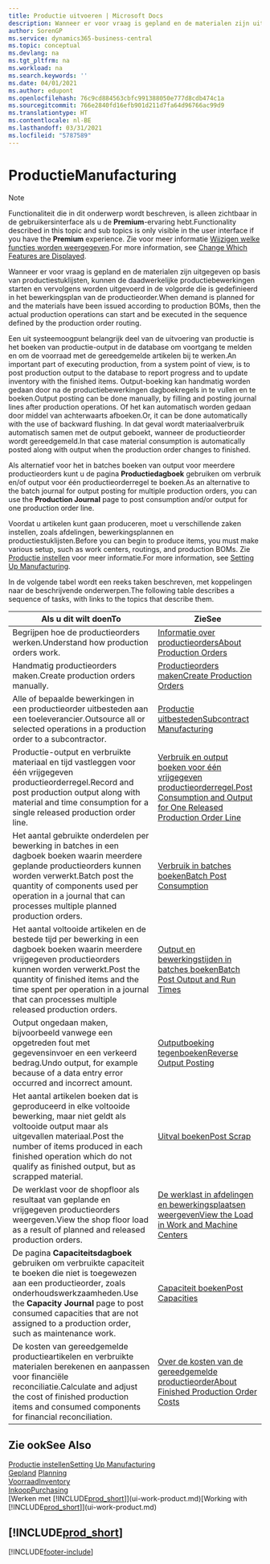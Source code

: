 ```yaml
---
title: Productie uitvoeren | Microsoft Docs
description: Wanneer er voor vraag is gepland en de materialen zijn uitgegeven op basis van productiestuklijsten, kunnen de daadwerkelijke productiebewerkingen starten en vervolgens worden uitgevoerd in de volgorde die is gedefinieerd in het bewerkingsplan van de productieorder.
author: SorenGP
ms.service: dynamics365-business-central
ms.topic: conceptual
ms.devlang: na
ms.tgt_pltfrm: na
ms.workload: na
ms.search.keywords: ''
ms.date: 04/01/2021
ms.author: edupont
ms.openlocfilehash: 76c9cd884563cbfc991388050e777d8cdb474c1a
ms.sourcegitcommit: 766e2840fd16efb901d211d7fa64d96766ac99d9
ms.translationtype: HT
ms.contentlocale: nl-BE
ms.lasthandoff: 03/31/2021
ms.locfileid: "5787589"
---
```

# <a name="manufacturing"></a><span data-ttu-id="bb16b-103">Productie</span><span class="sxs-lookup"><span data-stu-id="bb16b-103">Manufacturing</span></span>
> [!NOTE]
> <span data-ttu-id="bb16b-104">Functionaliteit die in dit onderwerp wordt beschreven, is alleen zichtbaar in de gebruikersinterface als u de **Premium**-ervaring hebt.</span><span class="sxs-lookup"><span data-stu-id="bb16b-104">Functionality described in this topic and sub topics is only visible in the user interface if you have the **Premium** experience.</span></span> <span data-ttu-id="bb16b-105">Zie voor meer informatie [Wijzigen welke functies worden weergegeven](ui-experiences.md).</span><span class="sxs-lookup"><span data-stu-id="bb16b-105">For more information, see [Change Which Features are Displayed](ui-experiences.md).</span></span>

<span data-ttu-id="bb16b-106">Wanneer er voor vraag is gepland en de materialen zijn uitgegeven op basis van productiestuklijsten, kunnen de daadwerkelijke productiebewerkingen starten en vervolgens worden uitgevoerd in de volgorde die is gedefinieerd in het bewerkingsplan van de productieorder.</span><span class="sxs-lookup"><span data-stu-id="bb16b-106">When demand is planned for and the materials have been issued according to production BOMs, then the actual production operations can start and be executed in the sequence defined by the production order routing.</span></span>  

<span data-ttu-id="bb16b-107">Een uit systeemoogpunt belangrijk deel van de uitvoering van productie is het boeken van productie-output in de database om voortgang te melden en om de voorraad met de gereedgemelde artikelen bij te werken.</span><span class="sxs-lookup"><span data-stu-id="bb16b-107">An important part of executing production, from a system point of view, is to post production output to the database to report progress and to update inventory with the finished items.</span></span> <span data-ttu-id="bb16b-108">Output-boeking kan handmatig worden gedaan door na de productiebewerkingen dagboekregels in te vullen en te boeken.</span><span class="sxs-lookup"><span data-stu-id="bb16b-108">Output posting can be done manually, by filling and posting journal lines after production operations.</span></span> <span data-ttu-id="bb16b-109">Of het kan automatisch worden gedaan door middel van achterwaarts afboeken.</span><span class="sxs-lookup"><span data-stu-id="bb16b-109">Or, it can be done automatically with the use of backward flushing.</span></span> <span data-ttu-id="bb16b-110">In dat geval wordt materiaalverbruik automatisch samen met de output geboekt, wanneer de productieorder wordt gereedgemeld.</span><span class="sxs-lookup"><span data-stu-id="bb16b-110">In that case material consumption is automatically posted along with output when the production order changes to finished.</span></span>  

<span data-ttu-id="bb16b-111">Als alternatief voor het in batches boeken van output voor meerdere productieorders kunt u de pagina **Productiedagboek** gebruiken om verbruik en/of output voor één productieorderregel te boeken.</span><span class="sxs-lookup"><span data-stu-id="bb16b-111">As an alternative to the batch journal for output posting for multiple production orders, you can use the **Production Journal** page to post consumption and/or output for one production order line.</span></span>

<span data-ttu-id="bb16b-112">Voordat u artikelen kunt gaan produceren, moet u verschillende zaken instellen, zoals afdelingen, bewerkingsplannen en productiestuklijsten.</span><span class="sxs-lookup"><span data-stu-id="bb16b-112">Before you can begin to produce items, you must make various setup, such as work centers, routings, and production BOMs.</span></span> <span data-ttu-id="bb16b-113">Zie [Productie instellen](production-configure-production-processes.md) voor meer informatie.</span><span class="sxs-lookup"><span data-stu-id="bb16b-113">For more information, see [Setting Up Manufacturing](production-configure-production-processes.md).</span></span>

<span data-ttu-id="bb16b-114">In de volgende tabel wordt een reeks taken beschreven, met koppelingen naar de beschrijvende onderwerpen.</span><span class="sxs-lookup"><span data-stu-id="bb16b-114">The following table describes a sequence of tasks, with links to the topics that describe them.</span></span>   

|<span data-ttu-id="bb16b-115">**Als u dit wilt doen**</span><span class="sxs-lookup"><span data-stu-id="bb16b-115">**To**</span></span>|<span data-ttu-id="bb16b-116">**Zie**</span><span class="sxs-lookup"><span data-stu-id="bb16b-116">**See**</span></span>|  
|------------|-------------|  
|<span data-ttu-id="bb16b-117">Begrijpen hoe de productieorders werken.</span><span class="sxs-lookup"><span data-stu-id="bb16b-117">Understand how production orders work.</span></span>|[<span data-ttu-id="bb16b-118">Informatie over productieorders</span><span class="sxs-lookup"><span data-stu-id="bb16b-118">About Production Orders</span></span>](production-about-production-orders.md)|
|<span data-ttu-id="bb16b-119">Handmatig productieorders maken.</span><span class="sxs-lookup"><span data-stu-id="bb16b-119">Create production orders manually.</span></span>|[<span data-ttu-id="bb16b-120">Productieorders maken</span><span class="sxs-lookup"><span data-stu-id="bb16b-120">Create Production Orders</span></span>](production-how-to-create-production-orders.md)|
|<span data-ttu-id="bb16b-121">Alle of bepaalde bewerkingen in een productieorder uitbesteden aan een toeleverancier.</span><span class="sxs-lookup"><span data-stu-id="bb16b-121">Outsource all or selected operations in a production order to a subcontractor.</span></span>|[<span data-ttu-id="bb16b-122">Productie uitbesteden</span><span class="sxs-lookup"><span data-stu-id="bb16b-122">Subcontract Manufacturing</span></span>](production-how-to-subcontract-manufacturing.md)|
|<span data-ttu-id="bb16b-123">Productie-output en verbruikte materiaal en tijd vastleggen voor één vrijgegeven productieorderregel.</span><span class="sxs-lookup"><span data-stu-id="bb16b-123">Record and post production output along with material and time consumption for a single released production order line.</span></span>|[<span data-ttu-id="bb16b-124">Verbruik en output boeken voor één vrijgegeven productieorderregel.</span><span class="sxs-lookup"><span data-stu-id="bb16b-124">Post Consumption and Output for One Released Production Order Line</span></span>](production-how-to-register-consumption-and-output.md)|  
|<span data-ttu-id="bb16b-125">Het aantal gebruikte onderdelen per bewerking in batches in een dagboek boeken waarin meerdere geplande productieorders kunnen worden verwerkt.</span><span class="sxs-lookup"><span data-stu-id="bb16b-125">Batch post the quantity of components used per operation in a journal that can processes multiple planned production orders.</span></span>|[<span data-ttu-id="bb16b-126">Verbruik in batches boeken</span><span class="sxs-lookup"><span data-stu-id="bb16b-126">Batch Post Consumption</span></span>](production-how-to-post-consumption.md)|
|<span data-ttu-id="bb16b-127">Het aantal voltooide artikelen en de bestede tijd per bewerking in een dagboek boeken waarin meerdere vrijgegeven productieorders kunnen worden verwerkt.</span><span class="sxs-lookup"><span data-stu-id="bb16b-127">Post the quantity of finished items and the time spent per operation in a journal that can processes multiple released production orders.</span></span>|[<span data-ttu-id="bb16b-128">Output en bewerkingstijden in batches boeken</span><span class="sxs-lookup"><span data-stu-id="bb16b-128">Batch Post Output and Run Times</span></span>](production-how-to-post-output-quantity.md)|
|<span data-ttu-id="bb16b-129">Output ongedaan maken, bijvoorbeeld vanwege een opgetreden fout met gegevensinvoer en een verkeerd bedrag.</span><span class="sxs-lookup"><span data-stu-id="bb16b-129">Undo output, for example because of a data entry error occurred and incorrect amount.</span></span>  |[<span data-ttu-id="bb16b-130">Outputboeking tegenboeken</span><span class="sxs-lookup"><span data-stu-id="bb16b-130">Reverse Output Posting</span></span>](production-how-to-reverse-output-posting.md)|  
|<span data-ttu-id="bb16b-131">Het aantal artikelen boeken dat is geproduceerd in elke voltooide bewerking, maar niet geldt als voltooide output maar als uitgevallen materiaal.</span><span class="sxs-lookup"><span data-stu-id="bb16b-131">Post the number of items produced in each finished operation which do not qualify as finished output, but as scrapped material.</span></span>|[<span data-ttu-id="bb16b-132">Uitval boeken</span><span class="sxs-lookup"><span data-stu-id="bb16b-132">Post Scrap</span></span>](production-how-to-post-scrap.md)|
|<span data-ttu-id="bb16b-133">De werklast voor de shopfloor als resultaat van geplande en vrijgegeven productieorders weergeven.</span><span class="sxs-lookup"><span data-stu-id="bb16b-133">View the shop floor load as a result of planned and released production orders.</span></span>|[<span data-ttu-id="bb16b-134">De werklast in afdelingen en bewerkingsplaatsen weergeven</span><span class="sxs-lookup"><span data-stu-id="bb16b-134">View the Load in Work and Machine Centers</span></span>](production-how-to-view-the-load-on-work-centers.md)|      
|<span data-ttu-id="bb16b-135">De pagina **Capaciteitsdagboek** gebruiken om verbruikte capaciteit te boeken die niet is toegewezen aan een productieorder, zoals onderhoudswerkzaamheden.</span><span class="sxs-lookup"><span data-stu-id="bb16b-135">Use the **Capacity Journal** page to post consumed capacities that are not assigned to a production order, such as maintenance work.</span></span>|[<span data-ttu-id="bb16b-136">Capaciteit boeken</span><span class="sxs-lookup"><span data-stu-id="bb16b-136">Post Capacities</span></span>](production-how-to-post-capacities.md)|  
|<span data-ttu-id="bb16b-137">De kosten van gereedgemelde productieartikelen en verbruikte materialen berekenen en aanpassen voor financiële reconciliatie.</span><span class="sxs-lookup"><span data-stu-id="bb16b-137">Calculate and adjust the cost of finished production items and consumed components for financial reconciliation.</span></span>|[<span data-ttu-id="bb16b-138">Over de kosten van de gereedgemelde productieorder</span><span class="sxs-lookup"><span data-stu-id="bb16b-138">About Finished Production Order Costs</span></span>](finance-about-finished-production-order-costs.md)|  

## <a name="see-also"></a><span data-ttu-id="bb16b-139">Zie ook</span><span class="sxs-lookup"><span data-stu-id="bb16b-139">See Also</span></span>  
[<span data-ttu-id="bb16b-140">Productie instellen</span><span class="sxs-lookup"><span data-stu-id="bb16b-140">Setting Up Manufacturing</span></span>](production-configure-production-processes.md)  
<span data-ttu-id="bb16b-141">[Gepland](production-planning.md)    </span><span class="sxs-lookup"><span data-stu-id="bb16b-141">[Planning](production-planning.md)    </span></span>  
[<span data-ttu-id="bb16b-142">Voorraad</span><span class="sxs-lookup"><span data-stu-id="bb16b-142">Inventory</span></span>](inventory-manage-inventory.md)  
[<span data-ttu-id="bb16b-143">Inkoop</span><span class="sxs-lookup"><span data-stu-id="bb16b-143">Purchasing</span></span>](purchasing-manage-purchasing.md)  
<span data-ttu-id="bb16b-144">[Werken met [!INCLUDE[prod_short](includes/prod_short.md)]](ui-work-product.md)</span><span class="sxs-lookup"><span data-stu-id="bb16b-144">[Working with [!INCLUDE[prod_short](includes/prod_short.md)]](ui-work-product.md)</span></span>

## [!INCLUDE[prod_short](includes/free_trial_md.md)]  


[!INCLUDE[footer-include](includes/footer-banner.md)]
